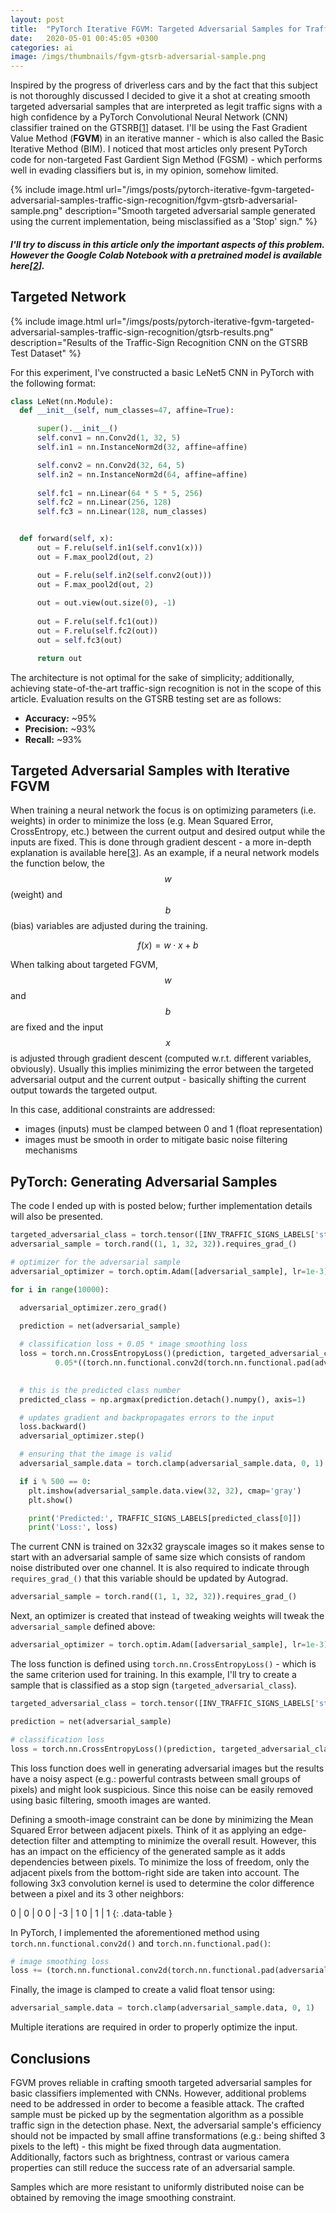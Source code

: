 ```yaml
---
layout: post
title:  "PyTorch Iterative FGVM: Targeted Adversarial Samples for Traffic-Sign Recognition"
date:   2020-05-01 00:45:05 +0300
categories: ai
image: /imgs/thumbnails/fgvm-gtsrb-adversarial-sample.png
---
```


Inspired by the progress of driverless cars and by the fact that this subject is not thoroughly discussed I decided to give it a shot at creating smooth targeted adversarial samples that are interpreted as legit traffic signs with a high confidence by a PyTorch Convolutional Neural Network (CNN) classifier trained on the GTSRB[[1](http://benchmark.ini.rub.de/?section=gtsrb&subsection=dataset)] dataset. I'll be using the Fast Gradient Value Method (**FGVM**) in an iterative manner - which is also called the Basic Iterative Method (BIM). I noticed that most articles only present PyTorch code for non-targeted Fast Gardient Sign Method (FGSM) - which performs well in evading classifiers but is, in my opinion, somehow limited.

{% include image.html url="/imgs/posts/pytorch-iterative-fgvm-targeted-adversarial-samples-traffic-sign-recognition/fgvm-gtsrb-adversarial-sample.png" description="Smooth targeted adversarial sample generated using the current implementation, being misclassified as a 'Stop' sign." %}



##### I'll try to discuss in this article only the important aspects of this problem. However the Google Colab Notebook with a pretrained model is available here[[2](https://colab.research.google.com/drive/1CndPD5ZsW022qO1xgEAWbmcXJwkJKBAX)].

## Targeted Network

{% include image.html url="/imgs/posts/pytorch-iterative-fgvm-targeted-adversarial-samples-traffic-sign-recognition/gtsrb-results.png" description="Results of the Traffic-Sign Recognition CNN on the GTSRB Test Dataset" %}

For this experiment, I've constructed a basic LeNet5 CNN in PyTorch with the following format:

```python
class LeNet(nn.Module):
  def __init__(self, num_classes=47, affine=True):

      super().__init__()
      self.conv1 = nn.Conv2d(1, 32, 5)
      self.in1 = nn.InstanceNorm2d(32, affine=affine)

      self.conv2 = nn.Conv2d(32, 64, 5)
      self.in2 = nn.InstanceNorm2d(64, affine=affine)
      
      self.fc1 = nn.Linear(64 * 5 * 5, 256)
      self.fc2 = nn.Linear(256, 128)
      self.fc3 = nn.Linear(128, num_classes)


  def forward(self, x):
      out = F.relu(self.in1(self.conv1(x)))
      out = F.max_pool2d(out, 2)

      out = F.relu(self.in2(self.conv2(out)))
      out = F.max_pool2d(out, 2)
      
      out = out.view(out.size(0), -1)
      
      out = F.relu(self.fc1(out))
      out = F.relu(self.fc2(out))
      out = self.fc3(out)

      return out
```

The architecture is not optimal for the sake of simplicity; additionally, achieving state-of-the-art traffic-sign recognition is not in the scope of this article. Evaluation results on the GTSRB testing set are as follows:
* **Accuracy:** ~95%
* **Precision:** ~93%
* **Recall:** ~93%


## Targeted Adversarial Samples with Iterative FGVM

When training a neural network the focus is on optimizing parameters (i.e. weights) in order to minimize the loss (e.g. Mean Squared Error, CrossEntropy, etc.) between the current output and desired output while the inputs are fixed. This is done through gradient descent - a more in-depth explanation is available here[[3](https://codingvision.net/numerical-methods/gradient-descent-simply-explained-with-example)]. As an example, if a neural network models the function below, the $$w$$ (weight) and $$b$$ (bias) variables are adjusted during the training.

$$ f(x) = w \cdot x + b$$


When talking about targeted FGVM, $$w$$ and $$b$$ are fixed and the input $$x$$ is adjusted through gradient descent (computed w.r.t. different variables, obviously). Usually this implies minimizing the error between the targeted adversarial output and the current output - basically shifting the current output towards the targeted output.

In this case, additional constraints are addressed:
* images (inputs) must be clamped between 0 and 1 (float representation)
* images must be smooth in order to mitigate basic noise filtering mechanisms


## PyTorch: Generating Adversarial Samples

The code I ended up with is posted below; further implementation details will also be presented.

```python
targeted_adversarial_class = torch.tensor([INV_TRAFFIC_SIGNS_LABELS['stop']])
adversarial_sample = torch.rand((1, 1, 32, 32)).requires_grad_() 

# optimizer for the adversarial sample
adversarial_optimizer = torch.optim.Adam([adversarial_sample], lr=1e-3)

for i in range(10000):

  adversarial_optimizer.zero_grad()

  prediction = net(adversarial_sample)
  
  # classification loss + 0.05 * image smoothing loss
  loss = torch.nn.CrossEntropyLoss()(prediction, targeted_adversarial_class) + \
          0.05*((torch.nn.functional.conv2d(torch.nn.functional.pad(adversarial_sample, (1,1,1,1), 'reflect'), torch.FloatTensor([[[0, 0, 0], [0, -3, 1], [0, 1, 1]]]).view(1,1,3,3))**2).sum())
  

  # this is the predicted class number
  predicted_class = np.argmax(prediction.detach().numpy(), axis=1)

  # updates gradient and backpropagates errors to the input
  loss.backward()
  adversarial_optimizer.step()

  # ensuring that the image is valid
  adversarial_sample.data = torch.clamp(adversarial_sample.data, 0, 1)

  if i % 500 == 0:
    plt.imshow(adversarial_sample.data.view(32, 32), cmap='gray')
    plt.show()

    print('Predicted:', TRAFFIC_SIGNS_LABELS[predicted_class[0]])
    print('Loss:', loss)
```


The current CNN is trained on 32x32 grayscale images so it makes sense to start with an adversarial sample of same size which consists of random noise distributed over one channel. It is also required to indicate through `requires_grad_()` that this variable should be updated by Autograd.

```python
adversarial_sample = torch.rand((1, 1, 32, 32)).requires_grad_() 
```

Next, an optimizer is created that instead of tweaking weights will tweak the `adversarial_sample` defined above:
```python
adversarial_optimizer = torch.optim.Adam([adversarial_sample], lr=1e-3)
```

The loss function is defined using `torch.nn.CrossEntropyLoss()` - which is the same criterion used for training. In this example, I'll try to create a sample that is classified as a stop sign (`targeted_adversarial_class`). 

```python
targeted_adversarial_class = torch.tensor([INV_TRAFFIC_SIGNS_LABELS['stop']])

prediction = net(adversarial_sample)

# classification loss
loss = torch.nn.CrossEntropyLoss()(prediction, targeted_adversarial_class)
```

This loss function does well in generating adversarial images but the results have a noisy aspect (e.g.: powerful contrasts between small groups of pixels) and might look suspicious. Since this noise can be easily removed using basic filtering, smooth images are wanted. 

Defining a smooth-image constraint can be done by minimizing the Mean Squared Error between adjacent pixels. Think of it as applying an edge-detection filter and attempting to minimize the overall result. However, this has an impact on the efficiency of the generated sample as it adds dependencies between pixels. To minimize the loss of freedom, only the adjacent pixels from the bottom-right side are taken into account.
The following 3x3 convolution kernel is used to determine the color difference between a pixel and its 3 other neighbors:

0 | 0 | 0
0 | -3 | 1
0 | 1 | 1
{: .data-table }


In PyTorch, I implemented the aforementioned method using `torch.nn.functional.conv2d()` and `torch.nn.functional.pad()`:
```python
# image smoothing loss
loss += (torch.nn.functional.conv2d(torch.nn.functional.pad(adversarial_sample, (1,1,1,1), 'reflect'), torch.FloatTensor([[[0, 0, 0], [0, -3, 1], [0, 1, 1]]]).view(1, 1, 3, 3))**2).sum()
```

Finally, the image is clamped to create a valid float tensor using:
```python
adversarial_sample.data = torch.clamp(adversarial_sample.data, 0, 1)
```

Multiple iterations are required in order to properly optimize the input.


## Conclusions

FGVM proves reliable in crafting smooth targeted adversarial samples for basic classifiers implemented with CNNs. However, additional problems need to be addressed in order to become a feasible attack. The crafted sample must be picked up by the segmentation algorithm as a possible traffic sign in the detection phase. Next, the adversarial sample's efficiency should not be impacted by small affine transformations (e.g.: being shifted 3 pixels to the left) - this might be fixed through data augmentation. Additionally, factors such as brightness, contrast or various camera properties can still reduce the success rate of an adversarial sample.

Samples which are more resistant to uniformly distributed noise can be obtained by removing the image smoothing constraint.
